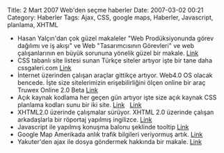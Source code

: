 Title: 2 Mart 2007 Web&#039;den seçme haberler 
Date: 2007-03-02 00:21
Category: Haberler
Tags: Ajax, CSS, google maps, Haberler, Javascript, planlama, XHTML

-   Hasan Yalçın'dan çok güzel makaleler "Web Prodüksiyonunda görev
    dağılımı ve iş akışı" ve Web "Tasarımcısının Görevleri" ve web
    çalışanlarının en büyük sorununa yönelik güzel bir makale. [Link][]
-   CSS tabanlı site listesi sunan Türkçe siteler artıyor işte bir tane
    daha cssgaleri.com [Link][1]
-   İnternet üzerinden çalışan araçlar gittikçe artıyor. Web4.0 OS
    olacak bencede. İşte size sitelerimizin erişebilirliğini ölçen
    online bir araç Truwex Online 2.0 Beta [Link][2]
-   Açık kaynak kodlama her geçen gün artıyor işte size açık kaynak CSS
    planlama kodları sunu bir iki site. [Link][3]   [Link][4]
-   XHTML2.0 üzerinde çalışmalar sürüyor. XHTML 2.0 üzerinde çalışan
    arkadaşlarla bir röportaj yapılmış ingilizce. [Link][5]
-   Javascript ile yapılmış konuşma balonu şeklinde tooltip [Link][6]
-   Google Map Amerikada anlık trafik bilgileri veriyormuş artık.
    [Link][7]
-   Yakuter'den ajax ile dosya göndermek hakkında bir makale. [Link][8]

</p>

  [Link]: http://www.hasanyalcin.com/?p=218 "Link"
  [1]: http://www.cssgaleri.com/ "Link"
  [2]: http://checkwebsite.erigami.com/accessibility.html "Link"
  [3]: http://www.mycelly.com/ "Link"
  [4]: http://csstinderbox.raykonline.com/ "Link"
  [5]: http://xhtml.com/en/future/conversation-with-xhtml-2-team/ "Link"
  [6]: http://web-graphics.com/mtarchive/001717.php "Link"
  [7]: http://googlesystem.blogspot.com/2007/02/google-maps-shows-real-time-traffic.html
    "Link"
  [8]: http://www.yakuter.com/ajax-gondermec "Link"
